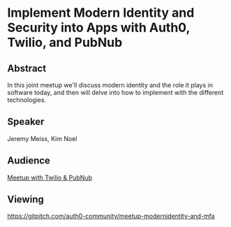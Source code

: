 # Implement Modern Identity and Security into Apps with Auth0, Twilio, and PubNub

## Abstract
In this joint meetup we'll discuss modern identity and the role it plays in software today, and then will delve into how to implement with the different technologies. 

## Speaker
Jeremy Meiss, Kim Noel

## Audience
[Meetup with Twilio & PubNub](https://www.meetup.com/Auth0-Online-Meetup/events/250876737/)

## Viewing
https://gitpitch.com/auth0-community/meetup-modernidentity-and-mfa
